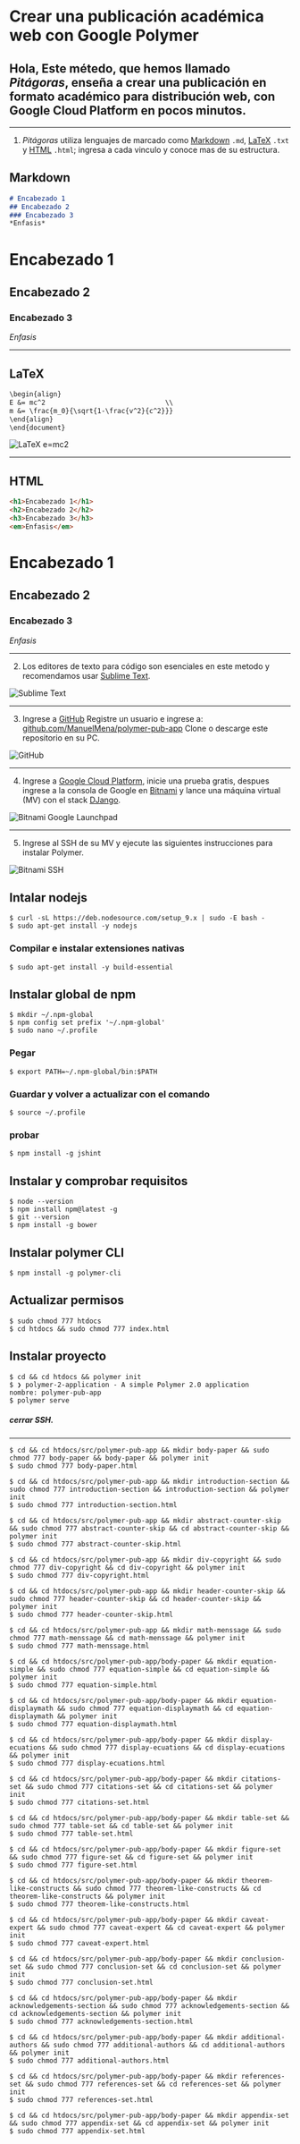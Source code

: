 # Crear una publicación académica web con Google Polymer

Hola, Este métedo, que hemos llamado *Pitágoras*, enseña a crear una publicación en formato académico para distribución web, con Google Cloud Platform en pocos minutos.
------
----------
1. *Pitágoras* utiliza lenguajes de marcado como [Markdown](https://es.wikipedia.org/wiki/Markdown) ```.md```, [LaTeX](https://es.wikipedia.org/wiki/LaTeX) ```.txt``` y [HTML](https://es.wikipedia.org/wiki/HTML) ```.html```; ingresa a cada vinculo y conoce mas de su estructura.

Markdown
---
```md
# Encabezado 1
## Encabezado 2
### Encabezado 3
*Enfasis*
```
# Encabezado 1
## Encabezado 2
### Encabezado 3
*Enfasis*

---------
LaTeX
---
```txt
\begin{align}
E &= mc^2                              \\
m &= \frac{m_0}{\sqrt{1-\frac{v^2}{c^2}}}
\end{align}
\end{document}
```
![LaTeX e=mc2](https://storage.googleapis.com/panaceaapp/emclatex.png)

---------
HTML
---
```md
<h1>Encabezado 1</h1>
<h2>Encabezado 2</h2>
<h3>Encabezado 3</h3>
<em>Enfasis</em>
```
# Encabezado 1
## Encabezado 2
### Encabezado 3
*Enfasis*

---

2. Los editores de texto para código son esenciales en este metodo y recomendamos usar [Sublime Text](https://www.sublimetext.com/).

![Sublime Text](https://storage.googleapis.com/panaceaapp/sublimepolymer.png)

---

3. Ingrese a [GitHub](https://github.com) Registre un usuario e ingrese a: [github.com/ManuelMena/polymer-pub-app](https://github.com/ManuelMena/polymer-pub-app) Clone o descarge este repositorio en su PC.

![GitHub](https://storage.googleapis.com/panaceaapp/githubpub.png)

---

4. Ingrese a [Google Cloud Platform](https://cloud.google.com/), inicie una prueba gratis, despues ingrese a la consola de Google en [Bitnami](https://bitnami.com/) y lance una máquina virtual (MV) con el stack [DJango](https://bitnami.com/stack/django).

![Bitnami Google Launchpad](https://storage.googleapis.com/panaceaapp/bitnamigooglelaunchpad.png)

---

5. Ingrese al SSH de su MV y ejecute las siguientes instrucciones para instalar Polymer.

![Bitnami SSH](https://storage.googleapis.com/panaceaapp/bitnamissh.png)

## Intalar nodejs
```linux
$ curl -sL https://deb.nodesource.com/setup_9.x | sudo -E bash -
$ sudo apt-get install -y nodejs
```
### Compilar e instalar extensiones nativas
```linux 
$ sudo apt-get install -y build-essential
```
## Instalar global de npm 
```linnux
$ mkdir ~/.npm-global
$ npm config set prefix '~/.npm-global'
$ sudo nano ~/.profile
```
### Pegar
```linux
$ export PATH=~/.npm-global/bin:$PATH
```
### Guardar y volver a actualizar con el comando
```linux
$ source ~/.profile
```
### probar
```linux
$ npm install -g jshint
```
## Instalar y comprobar requisitos
```linux
$ node --version
$ npm install npm@latest -g
$ git --version
$ npm install -g bower
```
## Instalar polymer CLI
```linux
$ npm install -g polymer-cli
```
## Actualizar permisos
```linux
$ sudo chmod 777 htdocs
$ cd htdocs && sudo chmod 777 index.html
```
## Instalar proyecto
```linux
$ cd && cd htdocs && polymer init
$ ❯ polymer-2-application - A simple Polymer 2.0 application
nombre: polymer-pub-app
$ polymer serve
```
##### cerrar SSH.

---
```
$ cd && cd htdocs/src/polymer-pub-app && mkdir body-paper && sudo chmod 777 body-paper && body-paper && polymer init
$ sudo chmod 777 body-paper.html

$ cd && cd htdocs/src/polymer-pub-app && mkdir introduction-section && sudo chmod 777 introduction-section && introduction-section && polymer init
$ sudo chmod 777 introduction-section.html

$ cd && cd htdocs/src/polymer-pub-app && mkdir abstract-counter-skip && sudo chmod 777 abstract-counter-skip && cd abstract-counter-skip && polymer init
$ sudo chmod 777 abstract-counter-skip.html

$ cd && cd htdocs/src/polymer-pub-app && mkdir div-copyright && sudo chmod 777 div-copyright && cd div-copyright && polymer init
$ sudo chmod 777 div-copyright.html

$ cd && cd htdocs/src/polymer-pub-app && mkdir header-counter-skip && sudo chmod 777 header-counter-skip && cd header-counter-skip && polymer init
$ sudo chmod 777 header-counter-skip.html

$ cd && cd htdocs/src/polymer-pub-app && mkdir math-menssage && sudo chmod 777 math-menssage && cd math-menssage && polymer init
$ sudo chmod 777 math-menssage.html

$ cd && cd htdocs/src/polymer-pub-app/body-paper && mkdir equation-simple && sudo chmod 777 equation-simple && cd equation-simple && polymer init
$ sudo chmod 777 equation-simple.html

$ cd && cd htdocs/src/polymer-pub-app/body-paper && mkdir equation-displaymath && sudo chmod 777 equation-displaymath && cd equation-displaymath && polymer init
$ sudo chmod 777 equation-displaymath.html

$ cd && cd htdocs/src/polymer-pub-app/body-paper && mkdir display-ecuations && sudo chmod 777 display-ecuations && cd display-ecuations && polymer init
$ sudo chmod 777 display-ecuations.html

$ cd && cd htdocs/src/polymer-pub-app/body-paper && mkdir citations-set && sudo chmod 777 citations-set && cd citations-set && polymer init
$ sudo chmod 777 citations-set.html

$ cd && cd htdocs/src/polymer-pub-app/body-paper && mkdir table-set && sudo chmod 777 table-set && cd table-set && polymer init
$ sudo chmod 777 table-set.html

$ cd && cd htdocs/src/polymer-pub-app/body-paper && mkdir figure-set && sudo chmod 777 figure-set && cd figure-set && polymer init
$ sudo chmod 777 figure-set.html

$ cd && cd htdocs/src/polymer-pub-app/body-paper && mkdir theorem-like-constructs && sudo chmod 777 theorem-like-constructs && cd theorem-like-constructs && polymer init
$ sudo chmod 777 theorem-like-constructs.html

$ cd && cd htdocs/src/polymer-pub-app/body-paper && mkdir caveat-expert && sudo chmod 777 caveat-expert && cd caveat-expert && polymer init
$ sudo chmod 777 caveat-expert.html

$ cd && cd htdocs/src/polymer-pub-app/body-paper && mkdir conclusion-set && sudo chmod 777 conclusion-set && cd conclusion-set && polymer init
$ sudo chmod 777 conclusion-set.html

$ cd && cd htdocs/src/polymer-pub-app/body-paper && mkdir acknowledgements-section && sudo chmod 777 acknowledgements-section && cd acknowledgements-section && polymer init
$ sudo chmod 777 acknowledgements-section.html

$ cd && cd htdocs/src/polymer-pub-app/body-paper && mkdir additional-authors && sudo chmod 777 additional-authors && cd additional-authors && polymer init
$ sudo chmod 777 additional-authors.html

$ cd && cd htdocs/src/polymer-pub-app/body-paper && mkdir references-set && sudo chmod 777 references-set && cd references-set && polymer init
$ sudo chmod 777 references-set.html

$ cd && cd htdocs/src/polymer-pub-app/body-paper && mkdir appendix-set && sudo chmod 777 appendix-set && cd appendix-set && polymer init
$ sudo chmod 777 appendix-set.html
```


